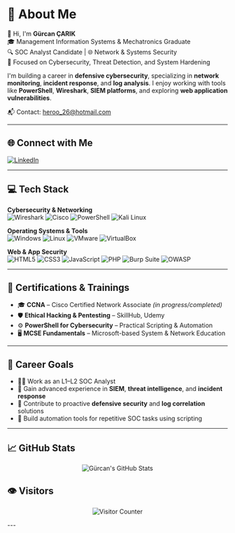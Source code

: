 # 💫 About Me

👋 Hi, I'm **Gürcan ÇARIK**  
🎓 Management Information Systems & Mechatronics Graduate  
🔍 SOC Analyst Candidate | 🌐 Network & Systems Security  
🎯 Focused on Cybersecurity, Threat Detection, and System Hardening  

I'm building a career in **defensive cybersecurity**, specializing in **network monitoring**, **incident response**, and **log analysis**. I enjoy working with tools like **PowerShell**, **Wireshark**, **SIEM platforms**, and exploring **web application vulnerabilities**.

📬 Contact: heroo_26@hotmail.com

---

## 🌐 Connect with Me

[![LinkedIn](https://img.shields.io/badge/LinkedIn-%230077B5.svg?style=flat&logo=linkedin&logoColor=white)](https://www.linkedin.com/in/g%C3%BCrcan-%C3%A7arik/)

---

## 💻 Tech Stack

**Cybersecurity & Networking**  
![Wireshark](https://img.shields.io/badge/Wireshark-1679A7?style=for-the-badge&logo=wireshark&logoColor=white)
![Cisco](https://img.shields.io/badge/Cisco-1BA0D7?style=for-the-badge&logo=cisco&logoColor=white)
![PowerShell](https://img.shields.io/badge/PowerShell-5391FE?style=for-the-badge&logo=powershell&logoColor=white)
![Kali Linux](https://img.shields.io/badge/Kali-557C94?style=for-the-badge&logo=kalilinux&logoColor=white)

**Operating Systems & Tools**  
![Windows](https://img.shields.io/badge/Windows-0078D6?style=for-the-badge&logo=windows&logoColor=white)
![Linux](https://img.shields.io/badge/Linux-FCC624?style=for-the-badge&logo=linux&logoColor=black)
![VMware](https://img.shields.io/badge/VMware-607078?style=for-the-badge&logo=vmware&logoColor=white)
![VirtualBox](https://img.shields.io/badge/VirtualBox-183A61?style=for-the-badge&logo=virtualbox&logoColor=white)

**Web & App Security**  
![HTML5](https://img.shields.io/badge/HTML5-E34F26?style=for-the-badge&logo=html5&logoColor=white)
![CSS3](https://img.shields.io/badge/CSS3-1572B6?style=for-the-badge&logo=css3&logoColor=white)
![JavaScript](https://img.shields.io/badge/JavaScript-F7DF1E?style=for-the-badge&logo=javascript&logoColor=black)
![PHP](https://img.shields.io/badge/PHP-777BB4?style=for-the-badge&logo=php&logoColor=white)
![Burp Suite](https://img.shields.io/badge/Burp%20Suite-F26733?style=for-the-badge&logo=burpsuite&logoColor=white)
![OWASP](https://img.shields.io/badge/OWASP-000000?style=for-the-badge&logo=owasp&logoColor=white)

---

## 🧠 Certifications & Trainings

- 🎓 **CCNA** – Cisco Certified Network Associate *(in progress/completed)*
- 🛡️ **Ethical Hacking & Pentesting** – SkillHub, Udemy
- ⚙️ **PowerShell for Cybersecurity** – Practical Scripting & Automation
- 🖥️ **MCSE Fundamentals** – Microsoft-based System & Network Education

---

## 🚀 Career Goals

- 🕵️‍♂️ Work as an L1–L2 SOC Analyst  
- 📡 Gain advanced experience in **SIEM**, **threat intelligence**, and **incident response**  
- 🔐 Contribute to proactive **defensive security** and **log correlation** solutions  
- 🧰 Build automation tools for repetitive SOC tasks using scripting

---

## 📈 GitHub Stats

<p align="center">
  <img src="https://github-readme-stats.vercel.app/api?username=GurcanCarik&show_icons=true&theme=radical" alt="Gürcan's GitHub Stats" />
</p>

## 👁️ Visitors

<p align="center">
  <img src="https://komarev.com/ghpvc/?username=GurcanCarik&label=Visitors&color=0e75b6&style=flat" alt="Visitor Counter" />
</p>
---
